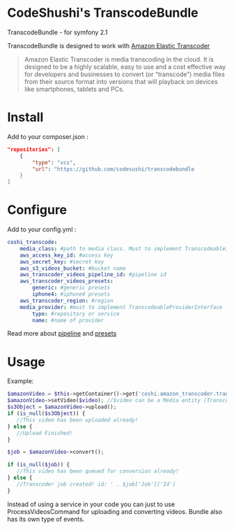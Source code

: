 CodeShushi's TranscodeBundle
=============

TranscodeBundle - for symfony 2.1

TranscodeBundle is designed to work with [Amazon Elastic Transcoder](https://aws.amazon.com/elastictranscoder/?nc1=f_ls)
> Amazon Elastic Transcoder is media transcoding in the cloud. It is designed to be a highly scalable, easy to use and a cost effective way for developers and businesses to convert (or “transcode”) media files from their source format into versions that will playback on devices like smartphones, tablets and PCs.

Install
============
Add to your composer.json :
```json
"repositories": [
    {
        "type": "vcs",
        "url": "https://github.com/codesushi/transcodebundle
    }
]
```
Configure
============
Add to your config.yml :
```yaml
coshi_transcode:
    media_class: #path to media class. Must to implement TranscodeableInterface
    aws_access_key_id: #access key
    aws_secret_key: #secret key
    aws_s3_videos_bucket: #bucket name
    aws_transcoder_videos_pipeline_id: #pipeline id
    aws_transcoder_videos_presets:
        generic: #generic presets
        iphone4: #iphone4 presets
    aws_transcoder_region: #region
    media_provider: #must to implement TranscodeableProviderInterface
        type: #repository or service
        name: #name of provider
```
Read more about [pipeline](http://docs.aws.amazon.com/elastictranscoder/latest/developerguide/working-with-pipelines.html) and [presets](http://docs.aws.amazon.com/elastictranscoder/latest/developerguide/gs-4-create-a-preset.html)

Usage
===========
Example:

```php
$amazonVideo = $this->getContainer()->get('coshi.amazon_transcoder.transcoder');
$amazonVideo->setVideo($video); //$video can be a Media entity (TranscodeableProviderInterface) or a s3 key 
$s3Object = $amazonVideo->upload();
if (is_null($s3Object)) {
   //This video has been uploaded already!
} else {
   //Upload Finished!
}

$job = $amazonVideo->convert();

if (is_null($job)) {
   //This video has been queued for conversion already!
} else {
   //Transcoder job created! id: ' . $job['Job']['Id']
}
```
Instead of using a service in your code you can just to use ProcessVideosCommand for uploading and converting videos. Bundle also has its own type of events.
